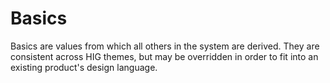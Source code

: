# Basics

Basics are values from which all others in the system are derived. They are consistent across HIG themes, but may be overridden in order to fit into an existing product's design language.
